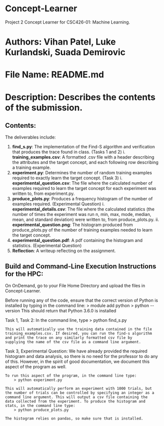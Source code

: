 # Concept-Learner
Project 2 Concept Learner for CSC426-01: Machine Learning.

# Authors: Vihan Patel, Luke Kurlandski, Suada Demirovic
# File Name: README.md
# Description: Describes the contents of the submission.

## Contents:
The deliverables include:
1. **find_s.py**: The implementation of the Find-S algorithm and verification that produces the trace found in class. (Tasks 1 and 2)
	i. **training_examples.csv**: A formatted .csv file with a header describing the attributes and the target concept, and each following row describing a training example.
2. **experiment.py**: Determines the number of random training examples required to exactly learn the target concept. (Task 3)
	i. **experimental_question.csv**: The file where the calculated number of examples required to learn the target concept for each experiment was written to, from experiment.py. 
3. **produce_plots.py**: Produces a frequency histogram of the number of examples required. (Experimental Question)
	i. **experimental_details.csv**: The file where the calculated statistics (the number of times the experiment was run n, min, max, mode, median, mean, and standard deviation) were written to, from produce_plots.py. 
	ii. **experimental_question.png**: The histogram produced from produce_plots.py of the number of training examples needed to learn the target concept.
4. **experimental_question.pdf**: A pdf containing the histogram and statistics. (Experimental Question)
5. **Reflection**: A writeup reflecting on the assignment. 


## Build and Command-Line Execution Instructions for the HPC:

On OnDemand, go to your File Home Directory and upload the files in Concept-Learner. 

Before running any of the code, ensure that the correct version of Python 
is installed by typing in the command line:
	> module add python
	> python --version 
This should return that Python 3.6.0 is installed

Task 1, Task 2: 
	In the command line, type
		> python find_s.py

	This will automatically use the training data contained in the file
	training_examples.csv. If desired, you can run the find-s algorithm
	and print the trace on any similarly formatted csv file by 
	supplying the name of the csv file as a command line argument.

Task 3, Experimental Question:
	We have already provided the required histogram and data analysis, 
	so there is no need for the professor to do any of this. However, in
	the spirit of good documentation, we document this aspect of the 
	program as well. 
	
	To run this aspect of the program, in the command line type:
		> python experiment.py

	This will automatically perform an experiment with 1000 trials, but 
	the number of trials can be controlled by specifying an integer as a
	command line argument. This will output a csv file containing the 
	data collected from the experiment. To produce the histogram and 
	stats, in the command line type:
		> python produce_plots.py

	The histogram relies on pandas, so make sure that is installed.